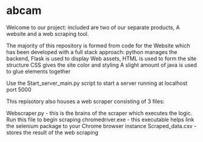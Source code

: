 # abcam

Welcome to our project: included are two of our separate products, A website and a web scraping tool.

The majority of this repository is formed from code for the Website which has been developed with a full stack approach:
python manages the backend,
Flask is used to display Web assets,
HTML is used to form the site structure
CSS gives the site color and styling
A slight amount of java is used to glue elements together

Use the Start_server_main.py script to start a server running at localhost port 5000

This repisotory also houses a web scraper consisting of 3 files:

Webscraper.py - this is the brains of the scraper which executes the logic. Run this file to begin scraping
chromedriver.exe - this executable helps link the selenium package to your Chrome browser instance
Scraped_data.csv - stores the result of the web scraping



